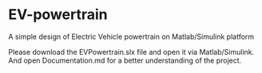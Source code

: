# EV-powertrain
A simple design of Electric Vehicle powertrain on Matlab/Simulink platform 

Please download the EVPowertrain.slx file and open it via Matlab/Simulink. And open Documentation.md for a better understanding of the project.
